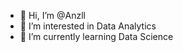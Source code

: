 - 👋 Hi, I’m @Anzll
- 👀 I’m interested in Data Analytics
- 🌱 I’m currently learning Data Science


<!---
Anzll/Anzll is a ✨ special ✨ repository because its `README.md` (this file) appears on your GitHub profile.
You can click the Preview link to take a look at your changes.
--->
